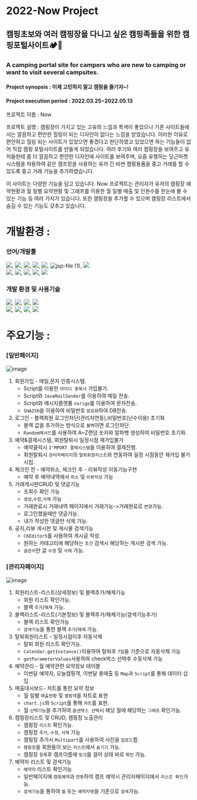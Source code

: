 # 2022-Now Project
## 캠핑초보와 여러 캠핑장을 다니고 싶은 캠핑족들을 위한 캠핑포털사이트🏕🚌
### A camping portal site for campers who are new to camping or want to visit several campsites.
#### Project synopsis : 이제 고민하지 말고 캠핑을 즐기자~!
#### Project execution period : 2022.03.25~2022.05.13

프로젝트 이름 : Now

프로젝트 설명 : 캠핑장이 가지고 있는 고유의 느낌과 특색이 좋았으나 기존 사이트들에서는 깔끔하고 편안한 힐링이 되는 디자인이 없다는 느낌을 받았습니다. 이러한 이유로 편안하고 힐링 되는 사이트가 있었으면 좋겠다고 판단하였고 있었으면 하는 기능들이 없어 직접 캠핑 포털사이트를 만들게 되었습니다. 여러 후기와 여러 캠핑장을 보여주고 유저들한테 좀 더 깔끔하고 편안한 디자인에 사이트를 보여주며, 요즘 유행하는 당근마켓 시스템을 차용하여 같은 캠프장을 사용하는 유저 간 비싼 캠핑용품을 중고 거래를 할 수 있도록 중고 거래 기능을 추가하였습니다.

이 사이트는 다양한 기능을 담고 있습니다. Now 프로젝트는 관리자가 유저의 캠핑장 예약현황과 월 일별 요약현황 및 그래프를 이용한 월 일별 매출 및 인원수를 한눈에 볼 수 있는 기능 등 여러 가지가 있습니다. 또한 캠핑장을 추가할 수 있으며 캠핑장 리스트에서 숨길 수 있는 기능도 갖추고 있습니다.
# 개발환경 : 
### 언어/개발툴<br>
  <img src="https://img.shields.io/badge/HTML5-E34F26?style=for-the-badge&logo=HTML5&logoColor=white">,
  <img src="https://img.shields.io/badge/css3-1572B6?style=for-the-badge&logo=css3&logoColor=white">,
  <img src="https://img.shields.io/badge/JavaScript-F7DF1E?style=for-the-badge&logo=JavaScript&logoColor=white">,
  <img src="https://img.shields.io/badge/Java-007396?style=for-the-badge&logo=Java&logoColor=white">,
  <img src="https://img.shields.io/badge/jQuery-0769AD?style=for-the-badge&logo=jQuery&logoColor=white">,
  ![jsp-file (1)](https://user-images.githubusercontent.com/105576581/170858257-7e6296e7-edf0-4513-980a-a26b26a6e225.png),
  <img src="https://img.shields.io/badge/CKEditor5-0287D0?style=for-the-badge&logo=CKEditor4&logoColor=white"><br>
  <img src="https://img.shields.io/badge/Bootstrap-7952B3?style=for-the-badge&logo=Bootstrap&logoColor=white">,
  <img src="https://img.shields.io/badge/Chart.js-FF6384?style=for-the-badge&logo=Chart.js&logoColor=white">,
  <img src="https://img.shields.io/badge/nurigo-FF9E0F?style=for-the-badge&logo=nurigo&logoColor=white">,
  <img src="https://img.shields.io/badge/i'mport-41454A?style=for-the-badge&logo=i'mport&logoColor=white">,
  <img src="https://img.shields.io/badge/javamailAPI-006600?style=for-the-badge&logo=javamailAPI&logoColor=white">
### 개발 환경 및 사용기술<br>
  <img src="https://img.shields.io/badge/windows 10-0078D6?style=for-the-badge&logo=Windows&logoColor=white">,
  <img src="https://img.shields.io/badge/Apache Tomcat-F8DC75?style=for-the-badge&logo=Apache Tomcat&logoColor=black">,
  <img src="https://img.shields.io/badge/Spring-6DB33F?style=for-the-badge&logo=Spring&logoColor=white">,
  <img src="https://img.shields.io/badge/Mybatis-030303?style=for-the-badge&logo=Mybatis&logoColor=white"><br>
  <img src="https://img.shields.io/badge/Oracle-F80000?style=for-the-badge&logo=Oracle&logoColor=white">,
  <img src="https://img.shields.io/badge/Eclipse IDE-2C2255?style=for-the-badge&logo=Eclipse IDE&logoColor=white">,
  <img src="https://img.shields.io/badge/GitHub-181717?style=for-the-badge&logo=GitHub&logoColor=white">,
  <img src="https://img.shields.io/badge/Git-F05032?style=for-the-badge&logo=Git&logoColor=white">

# 주요기능 :

### [일반페이지]
![image](https://user-images.githubusercontent.com/105576581/170932400-13df1a99-8b5a-48c0-b861-fc5fe1a41521.png)

1. 회원가입 - 메일,문자 인증시스템.
    + Script를 이용한 `아이디 중복시` 가입불가.
    + Script와 `JavaMailSender`를 이용하여 메일 전송.
    + Script와 메시지플랫폼 `nurigo`를 이용하여 문자전송.
    + `SHA256`을 이용하여 비밀번호 `암호화`하여 DB전송.
2. 로그인 - 블랙회원 로그인차단(관리자연동),비밀번호(난수이용) 초기화
    + 블랙 값을 추가하는 방식으로 `블랙`이면 로그인차단.
    + `Random메서드`를 사용하여 A~Z랜덤 숫자와 알파벳 생성하여 비밀번호 초기화.
3. 예약&결제시스템, 회원탈퇴시 일정시점 재가입불가
    + 예약클릭시 `I'MPORT 결제시스템`을 이용하여 결제진행.
    + 회원탈퇴시 `관리자페이지`의 `탈퇴회원리스트`와 연동하여 일정 시점동안 재가입 불가시킴.
4. 체크인 전 - 예약취소, 체크인 후 - 리뷰작성 이동기능구현
    + 예약 후 예약내역에서 `취소` 및 `리뷰작성` 가능
5. 거래게시판CRUD 및 댓글기능
    + 조회수 확인 가능
    + `생성`,`수정`,`삭제` 가능
    + 거래완료시 거래내역 페이지에서 거래가능->거래완료로 `변경`가능.
    + 로그인했을때만 댓글가능.
    + 내가 작성한 댓글만 삭제 가능.
6. 공지,리뷰 게시판 및 게시물 검색기능
    + `CKEditor5`를 사용하여 게시글 작성.
    + 원하는 카테고리에 해당하는 `조건` 검색시 해당하는 게시판 검색 가능.
    + `글쓴이`만 글 `수정` 및 `삭제` 가능.
### [관리자페이지]
![image](https://user-images.githubusercontent.com/105576581/170936431-34191d79-cfe5-42e3-ba57-deef2ce627cb.png)

1. 회원리스트-리스트(상세정보) 및 블랙추가/해제기능
    + 회원 리스트 확인가능.
    + 블랙 `추가`/`해제` 가능.
2. 블랙리스트-리스트(기본정보) 및 블랙추가/해제기능(검색기능추가)
    + 블랙 리스트 확인가능
    + `검색기능`을 통한 블랙 `추가`/`해제` 가능.
3. 탈퇴회원리스트 - 일정시점이후 자동삭제
    + 탈퇴 회원 리스트 확인가능.
    + `Calendar.getInstance()`이용하여 탈퇴후 `7일`을 기준으로 자동삭제 가능
    + `getParameterValues`사용하여 check박스 선택후 수동삭제 가능
4. 예약관리 - 월 예약관련 요약정보 테이블
    + 이번달 예약자, 오늘캠핑객, 이번달 총매출 등 `Map`과 `Script`를 통해 데이터 삽입
5. 매출대시보드- 차트를 통한 요약 정보
    + 월 일별 `매출현황` 및 `캠핑객`을 차트로 표현
    + `chart.js`와 `Script`를 통해 `차트`를 표현.
    + 월 `선택기능`을 추가하여 `옵션박스 선택`시 해당 월에 해당하는 `그래프` 확인가능.
6. 캠핑장리스트 및 CRUD, 캠핑장 노출관리
    + 캠핑장 `리스트` 확인가능.
    + 캠핑장 `추가`, `수정`, `삭제` 가능
    + 캠핑장 추가시 `Multipart`를 사용하여 사진을 `업로드`함.
    + `캠핑장`을 회원들이 보는 `리스트`에서 `숨기기` 가능.
    + 캠핑장 `등록`후 캠프이름에 `링크`를 걸어 상태 바로 `확인` 가능.
7. 예약자 리스트 및 검색기능
    + `예약자` 리스트 확인가능
    + 일반페이지에 `캠핑예약`과 `연동`하여 캠프 예약시 관리자페이지에서 `리스트 확인`가능.
    + `검색기능`을 통하여 `월` 또는 `예약자명`을 기준으로 `검색`가능.
